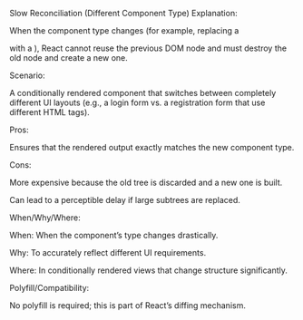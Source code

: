 Slow Reconciliation (Different Component Type)
Explanation:

When the component type changes (for example, replacing a <div> with a <span>), React cannot reuse the previous DOM node and must destroy the old node and create a new one.

Scenario:

A conditionally rendered component that switches between completely different UI layouts (e.g., a login form vs. a registration form that use different HTML tags).

Pros:

Ensures that the rendered output exactly matches the new component type.

Cons:

More expensive because the old tree is discarded and a new one is built.

Can lead to a perceptible delay if large subtrees are replaced.

When/Why/Where:

When: When the component’s type changes drastically.

Why: To accurately reflect different UI requirements.

Where: In conditionally rendered views that change structure significantly.

Polyfill/Compatibility:

No polyfill is required; this is part of React’s diffing mechanism.